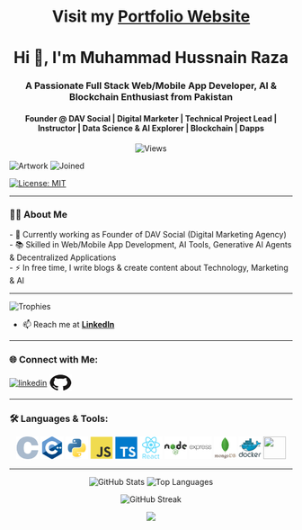 
<h1 align="center"> Visit my <a href="https://mhassnain-developer.github.io/portfolio" target="_blank">Portfolio Website</a></h1>
<h1 align="center">Hi 👋, I'm Muhammad Hussnain Raza</h1>
<h3 align="center">A Passionate Full Stack Web/Mobile App Developer, AI & Blockchain Enthusiast from Pakistan</h3>
<h4 align="center">Founder @ DAV Social | Digital Marketer | Technical Project Lead | Instructor | Data Science & AI Explorer | Blockchain | Dapps</h4>

<p align="center">
  <img src="https://komarev.com/ghpvc/?username=mhassnain-developer" alt="Views">
</p>

<img src="./gitartwork.svg" alt="Artwork">
<img src="https://img.shields.io/badge/Joined-2020-blue?style=for-the-badge&logo=github" alt="Joined">

[![License: MIT](https://img.shields.io/badge/License-MIT-yellow.svg)](https://opensource.org/licenses/MIT)

---

<h3 align="left">👩‍💻 About Me</h3>

<p align="left">
- 🔭 Currently working as Founder of DAV Social (Digital Marketing Agency)<br>
- 📚 Skilled in Web/Mobile App Development, AI Tools, Generative AI Agents & Decentralized Applications<br>
- ⚡ In free time, I write blogs & create content about Technology, Marketing & AI
</p>

---

<p align="left">
  <img src="https://github-profile-trophy.vercel.app/?username=mhassnain-developer&theme=alduin" alt="Trophies">
</p>

- 📫 Reach me at **[LinkedIn](https://www.linkedin.com/in/muhammadhussnain-raza5842/)**  

---

<h3 align="left">🌐 Connect with Me:</h3>
<p align="left">
<a href="https://linkedin.com/in/muhammadhussnain-raza5842" target="blank"><img align="center" src="https://raw.githubusercontent.com/rahuldkjain/github-profile-readme-generator/master/src/images/icons/Social/linked-in-alt.svg" alt="linkedin" height="30" width="40" /></a>
<a href="https://github.com/Mhassnain-developer" target="blank"><img align="center" src="https://raw.githubusercontent.com/devicons/devicon/master/icons/github/github-original.svg" alt="github" height="30" width="40" /></a>
</p>

---

<h3 align="left">🛠️ Languages & Tools:</h3>
<p align="center">
<a href="https://www.cprogramming.com/" target="_blank" rel="noreferrer"><img src="https://raw.githubusercontent.com/devicons/devicon/master/icons/c/c-original.svg" width="40" height="40"/></a>
<a href="https://www.w3schools.com/cpp/" target="_blank" rel="noreferrer"><img src="https://raw.githubusercontent.com/devicons/devicon/master/icons/cplusplus/cplusplus-original.svg" width="40" height="40"/></a>
<a href="https://www.python.org" target="_blank" rel="noreferrer"><img src="https://raw.githubusercontent.com/devicons/devicon/master/icons/python/python-original.svg" width="40" height="40"/></a>
<a href="https://developer.mozilla.org/en-US/docs/Web/JavaScript" target="_blank" rel="noreferrer"><img src="https://raw.githubusercontent.com/devicons/devicon/master/icons/javascript/javascript-original.svg" width="40" height="40"/></a>
<a href="https://www.typescriptlang.org/" target="_blank" rel="noreferrer"><img src="https://raw.githubusercontent.com/devicons/devicon/master/icons/typescript/typescript-original.svg" width="40" height="40"/></a>
<a href="https://reactjs.org/" target="_blank" rel="noreferrer"><img src="https://raw.githubusercontent.com/devicons/devicon/master/icons/react/react-original-wordmark.svg" width="40" height="40"/></a>
<a href="https://nodejs.org" target="_blank" rel="noreferrer"><img src="https://raw.githubusercontent.com/devicons/devicon/master/icons/nodejs/nodejs-original-wordmark.svg" width="40" height="40"/></a>
<a href="https://expressjs.com" target="_blank" rel="noreferrer"><img src="https://raw.githubusercontent.com/devicons/devicon/master/icons/express/express-original-wordmark.svg" width="40" height="40"/></a>
<a href="https://www.mongodb.com/" target="_blank" rel="noreferrer"><img src="https://raw.githubusercontent.com/devicons/devicon/master/icons/mongodb/mongodb-original-wordmark.svg" width="40" height="40"/></a>
<a href="https://www.docker.com/" target="_blank" rel="noreferrer"><img src="https://raw.githubusercontent.com/devicons/devicon/master/icons/docker/docker-original-wordmark.svg" width="40" height="40"/></a>
<a href="https://postman.com" target="_blank" rel="noreferrer"><img src="https://www.vectorlogo.zone/logos/getpostman/getpostman-icon.svg" width="40" height="40"/></a>
</p>

---

<div align="center">
  <img src="https://github-readme-stats.vercel.app/api?username=mhassnain-developer&show_icons=true&theme=dracula" height="150" alt="GitHub Stats"/>
  <img src="https://github-readme-stats.vercel.app/api/top-langs?username=mhassnain-developer&layout=compact&langs_count=6&theme=dracula" height="150" alt="Top Languages"/>
</div>

<div align="center">
  <p><img src="https://streak-stats.demolab.com/?user=mhassnain-developer&theme=dark" alt="GitHub Streak"/></p>
</div>

<div align="center">
  <a href="https://www.buymeacoffee.com/mhassnain" target="_blank">
    <img src="https://img.shields.io/badge/Donate-Buy%20Me%20A%20Coffee-orange.svg?logo=buymeacoffee" />
  </a>
</div>
